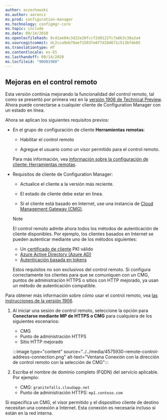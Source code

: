 ```yaml
---
author: aczechowski
ms.author: aaroncz
ms.prod: configuration-manager
ms.technology: configmgr-core
ms.topic: include
ms.date: 09/14/2010
ms.openlocfilehash: 0c41ae84c3d22e20fccf2d9122fc7a6b3c38a3a4
ms.sourcegitcommit: dc2cca9eb70aef15037e8f7d18d671c513bfde85
ms.translationtype: HT
ms.contentlocale: es-ES
ms.lasthandoff: 09/14/2020
ms.locfileid: "90081980"
---
```

## <a name="improvements-to-remote-control"></a><a name="bkmk_remctrl"></a> Mejoras en el control remoto

<!--4575930-->

Esta versión continúa mejorando la funcionalidad del control remoto, tal como se presentó por primera vez en la [versión 1906 de Technical Preview](../../../2019/technical-preview-1906.md#remote-control-anywhere-using-cloud-management-gateway). Ahora puede conectarse a cualquier cliente de Configuration Manager con un estado en línea.

Ahora se aplican los siguientes requisitos previos:

- En el grupo de configuración de cliente **Herramientas remotas**:

  - Habilitar el control remoto

  - Agregue el usuario como un visor permitido para el control remoto.

  Para más información, vea [Información sobre la configuración de cliente: Herramientas remotas](../../../../clients/deploy/about-client-settings.md#remote-tools).

- Requisitos de cliente de Configuration Manager:

  - Actualice el cliente a la versión más reciente.

  - El estado de cliente debe estar en línea.

  - Si el cliente está basado en Internet, use una instancia de [Cloud Management Gateway (CMG)](../../../../clients/manage/cmg/plan-cloud-management-gateway.md).

  > [!NOTE]
  > El control remoto admite ahora todos los métodos de autenticación de cliente disponibles. Por ejemplo, los clientes basados en Internet se pueden autenticar mediante uno de los métodos siguientes:
  >
  > - Un [certificado de cliente](../../../../clients/manage/cmg/certificates-for-cloud-management-gateway.md#bkmk_clientauth) PKI válido
  > - [Azure Active Directory (Azure AD)](../../../../clients/deploy/deploy-clients-cmg-azure.md)
  > - [Autenticación basada en tokens](../../../../clients/deploy/deploy-clients-cmg-token.md)
  >
  > Estos requisitos no son exclusivos del control remoto. Si configura correctamente los clientes para que se comuniquen con un CMG, puntos de administración HTTPS o sitios con HTTP mejorado, ya usan un método de autenticación compatible.

Para obtener más información sobre cómo usar el control remoto, vea [las instrucciones de la versión 1906](../../../2019/technical-preview-1906.md#connect-to-a-client-from-the-console).

1. Al iniciar una sesión de control remoto, seleccione la opción para **Conectarse mediante MP de HTTPS o CMG** para cualquiera de los siguientes escenarios:

    - CMG
    - Punto de administración HTTPS
    - Sitio HTTP mejorado

    :::image type="content" source="../../media/4575930-remote-control-address-connection.png" alt-text="Ventana Conexión con la dirección de control remoto con la selección de CMG":::

1. Escriba el nombre de dominio completo (FQDN) del servicio aplicable. Por ejemplo:

    - CMG: `granitefalls.cloudapp.net`
    - Punto de administración HTTPS: `mp1.contoso.com`

Si especifica un CMG, el visor permitido y el dispositivo cliente de destino necesitan una conexión a Internet. Esta conexión es necesaria incluso si están en la red interna.
